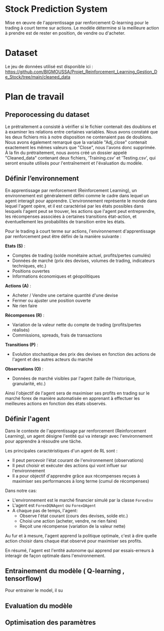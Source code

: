 # Stock Prediction System
Mise en œuvre de l'apprentissage par renforcement Q-learning pour le trading à court terme sur actions. Le modèle détermine si la meilleure action à prendre est de rester en position, de vendre ou d'acheter.

# Dataset
Le jeu de données utilisé est disponible ici : https://github.com/BIGMOUSSA/Projet_Reinforcement_Learning_Gestion_De_Stock/tree/main/cleaned_data

# Plan de travail

## Preporocessing du dataset
Le prétraitement a consisté à vérifier si le fichier contenait des doublons et à examiner les relations entre certaines variables. Nous avons constaté que les deux fichiers mis à notre disposition ne contenaient pas de doublons. Nous avons également remarqué que la variable "Adj_close" contenait exactement les mêmes valeurs que "Close", nous l'avons donc supprimée. À la fin du prétraitement, nous avons créé un dossier appelé "Cleaned_data" contenant deux fichiers, 'Training.csv' et 'Testing.csv', qui seront ensuite utilisés pour l'entraînement et l'évaluation du modèle.
## Définir l’environnement
En apprentissage par renforcement (Reinforcement Learning), un environnement est généralement défini comme le cadre dans lequel un agent interagit pour apprendre. L'environnement représente le monde dans lequel l'agent opère, et il est caractérisé par les états possibles dans lesquels l'agent peut se trouver, les actions que l'agent peut entreprendre, les récompenses associées à certaines transitions état-action, et éventuellement les probabilités de transition entre les états.

Pour le trading à court terme sur actions, l'environnement d'apprentissage par renforcement peut être défini de la manière suivante :

**Etats (S)** :
- Comptes de trading (solde monétaire actuel, profits/pertes cumulés)
- Données de marché (prix des devises, volumes de trading, indicateurs techniques, etc.)
- Positions ouvertes
- Informations économiques et géopolitiques 

**Actions (A)** :
- Acheter / Vendre une certaine quantité d'une devise
- Fermer ou ajuster une position ouverte  
- Ne rien faire

**Récompenses (R)** :  
- Variation de la valeur nette du compte de trading (profits/pertes réalisés)
- Commissions, spreads, frais de transactions

**Transitions (P)** : 
- Evolution stochastique des prix des devises en fonction des actions de l'agent et des autres acteurs du marché

**Observations (O)** :
- Données de marché visibles par l'agent (taille de l'historique, granularité, etc.)

Ainsi l'objectif de l'agent sera de maximiser ses profits en trading sur le marché forex de manière automatisée en apprenant à effectuer les meilleures actions en fonction des états observés.

## Définir l'agent
Dans le contexte de l'apprentissage par renforcement (Reinforcement Learning), un agent désigne l'entité qui va interagir avec l'environnement pour apprendre à résoudre une tâche.

Les principales caractéristiques d'un agent de RL sont :

- Il peut percevoir l'état courant de l'environnement (observations)
- Il peut choisir et exécuter des actions qui vont influer sur l'environnement 
- Il a pour objectif d'apprendre grâce aux récompenses reçues à maximiser ses performances à long terme (cumul de récompenses)

Dans notre cas:

- L'environnement est le marché financier simulé par la classe `ForexEnv` 
- L'agent est `ForexDQNAgent` ou `ForexQAgent`
- A chaque pas de temps, l'agent:
    - Observe l'état courant (cours des devises, solde etc.)
    - Choisi une action (acheter, vendre, ne rien faire)
    - Reçoit une récompense (variation de la valeur nette)
    
Au fur et à mesure, l'agent apprend la politique optimale, c'est à dire quelle action choisir dans chaque état observé pour maximiser ses profits.

En résumé, l'agent est l'entité autonome qui apprend par essais-erreurs à interagir de façon optimale dans l'environnement.

## Entrainement du modèle ( Q-learning , tensorflow)
Pour entrainer le model, il su
## Evaluation du modèle

## Optimisation  des paramètres